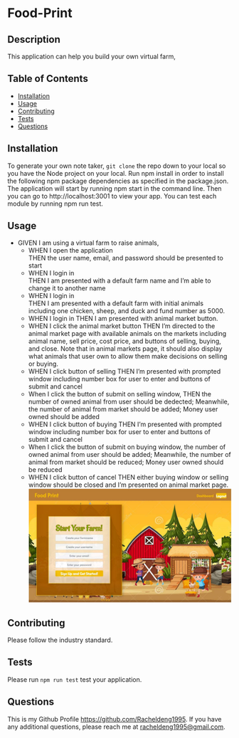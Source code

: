 # Food-Print
## Description
This application can help you build your own virtual farm, 
## Table of Contents
- [Installation](#installation)
- [Usage](#usage)
- [Contributing](#contributing)
- [Tests](#tests)
- [Questions](#questions)
## Installation
To generate your own note taker, ``git clone`` the repo down to your local so you have the Node project on your local. Run npm install in order to install the following npm package dependencies as specified in the package.json. The application will start by running npm start in the command line. Then you can go to http://localhost:3001 to view your app.
You can test each module by running npm run test.
## Usage
* GIVEN I am using a virtual farm to raise animals,  
  * WHEN I open the application    
    THEN the user name, email, and password should be presented to start
  * WHEN I login in   
    THEN I am presented with a default farm name and I’m able to change it to another name
  * WHEN I login in    
    THEN I am presented with a default farm with initial animals including one chicken, sheep, and duck and fund number as 5000. 
  * WHEN I login in 
    THEN I am presented with animal market button.
  * WHEN I click the animal market button
    THEN I’m directed to the animal market page with available animals on the markets including animal name, sell price, cost price, and buttons of selling, buying, and close. 
    Note that in animal markets page, it should also display what animals that user own to allow them make decisions on selling or buying.
  * WHEN I click button of selling
    THEN I’m presented with prompted window including number box for user to enter and buttons of submit and cancel
  * When I click the button of submit on selling window,
    THEN the number of owned animal from user should be dedected; Meanwhile, the number of animal from market should be added;
      Money user owned should be added
  * WHEN I click button of buying
    THEN I’m presented with prompted window including number box for user to enter and buttons of submit and cancel
  * When I click the button of submit on buying window,
the number of owned animal from user should be added; Meanwhile, the number of animal from market should be reduced;
Money user owned should be reduced
  * WHEN I click button of cancel
    THEN either buying window or selling window should be closed and I’m presented on animal market page.
![ScreenShot](./public/images/applicationImg.jpg)
## Contributing
Please follow the industry standard.
## Tests
Please run ``npm run test`` test your application.
## Questions
This is my Github Profile https://github.com/Racheldeng1995. If you have any additional questions, please reach me at racheldeng1995@gmail.com.

